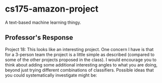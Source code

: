 # cs175-amazon-project
A text-based machine learning thingy.

## Professor's Response
Project 18:
This looks like an interesting project. One concern I have is that for a 3-person team the project is a little simple as described (compared to some of the other projects proposed in the class). I would encourage you to think about adding some additional interesting angles to what you are doing, beyond just trying different combinations of classifiers. Possible ideas that you could systematically investigate might be:
